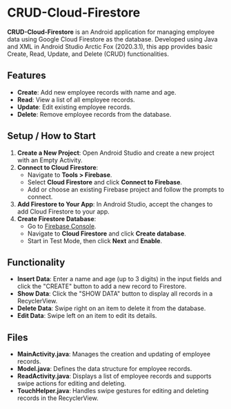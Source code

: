 # CRUD-Cloud-Firestore

**CRUD-Cloud-Firestore** is an Android application for managing employee data using Google Cloud Firestore as the database. Developed using Java and XML in Android Studio Arctic Fox (2020.3.1), this app provides basic Create, Read, Update, and Delete (CRUD) functionalities. 

## Features

- **Create**: Add new employee records with name and age.
- **Read**: View a list of all employee records.
- **Update**: Edit existing employee records.
- **Delete**: Remove employee records from the database.

## Setup / How to Start

1. **Create a New Project**: Open Android Studio and create a new project with an Empty Activity.
2. **Connect to Cloud Firestore**:
   - Navigate to **Tools > Firebase**.
   - Select **Cloud Firestore** and click **Connect to Firebase**.
   - Add or choose an existing Firebase project and follow the prompts to connect.
3. **Add Firestore to Your App**: In Android Studio, accept the changes to add Cloud Firestore to your app.
4. **Create Firestore Database**:
   - Go to [Firebase Console](https://console.firebase.google.com/).
   - Navigate to **Cloud Firestore** and click **Create database**.
   - Start in Test Mode, then click **Next** and **Enable**.

## Functionality

- **Insert Data**: Enter a name and age (up to 3 digits) in the input fields and click the "CREATE" button to add a new record to Firestore.
- **Show Data**: Click the "SHOW DATA" button to display all records in a RecyclerView.
- **Delete Data**: Swipe right on an item to delete it from the database.
- **Edit Data**: Swipe left on an item to edit its details.

## Files

- **MainActivity.java**: Manages the creation and updating of employee records.
- **Model.java**: Defines the data structure for employee records.
- **ReadActivity.java**: Displays a list of employee records and supports swipe actions for editing and deleting.
- **TouchHelper.java**: Handles swipe gestures for editing and deleting records in the RecyclerView.
